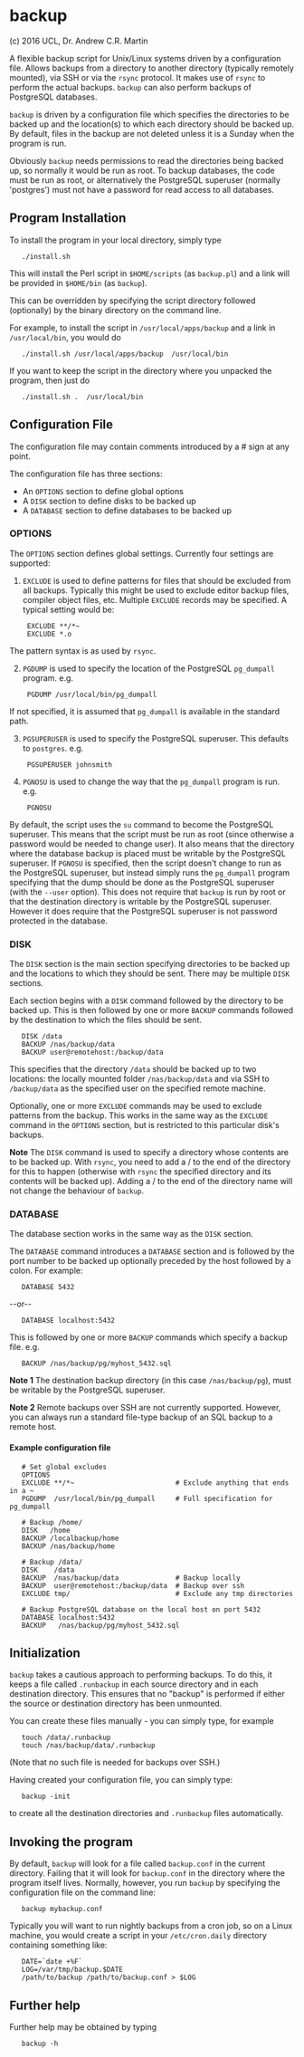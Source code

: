 backup
======

(c) 2016 UCL, Dr. Andrew C.R. Martin

A flexible backup script for Unix/Linux systems driven by a
configuration file. Allows backups from a directory to another
directory (typically remotely mounted), via SSH or via the `rsync`
protocol.  It makes use of `rsync` to perform the actual
backups. `backup` can also perform backups of PostgreSQL databases.

`backup` is driven by a configuration file which specifies the
directories to be backed up and the location(s) to which each
directory should be backed up. By default, files in the backup are not
deleted unless it is a Sunday when the program is run.

Obviously `backup` needs permissions to read the directories being
backed up, so normally it would be run as root. To backup databases,
the code must be run as root, or alternatively the PostgreSQL
superuser (normally 'postgres') must not have a password for read
access to all databases.

Program Installation
--------------------

To install the program in your local directory, simply type

```
   ./install.sh
```

This will install the Perl script in `$HOME/scripts` (as `backup.pl`)
and a link will be provided in `$HOME/bin` (as `backup`).

This can be overridden by specifying the script directory followed
(optionally) by the binary directory on the command line.

For example, to install the script in `/usr/local/apps/backup` and a
link in `/usr/local/bin`, you would do

```
   ./install.sh /usr/local/apps/backup  /usr/local/bin
```

If you want to keep the script in the directory where you unpacked
the program, then just do

```
   ./install.sh .  /usr/local/bin
```


Configuration File
------------------

The configuration file may contain comments introduced by a # sign at
any point.

The configuration file has three sections:

* An `OPTIONS` section to define global options
* A `DISK` section to define disks to be backed up
* A `DATABASE` section to define databases to be backed up

### OPTIONS

The `OPTIONS` section defines global settings. Currently four settings
are supported:

1. `EXCLUDE` is used to define patterns for files that should be
excluded from all backups. Typically this might be used to exclude
editor backup files, compiler object files, etc. Multiple `EXCLUDE`
records may be specified. A typical setting would be:

        EXCLUDE **/*~
        EXCLUDE *.o
The pattern syntax is as used by `rsync`.

2. `PGDUMP` is used to specify the location of the PostgreSQL
`pg_dumpall` program. e.g.

        PGDUMP /usr/local/bin/pg_dumpall
If not specified, it is assumed that `pg_dumpall` is available in the
standard path.

3. `PGSUPERUSER` is used to specify the PostgreSQL superuser. This
defaults to `postgres`. e.g.

        PGSUPERUSER johnsmith

4. `PGNOSU` is used to change the way that the `pg_dumpall` program is
run. e.g.

        PGNOSU
By default, the script uses the `su` command to become the PostgreSQL
superuser. This means that the script must be run as root (since
otherwise a password would be needed to change user). It also means
that the directory where the database backup is placed must be
writable by the PostgreSQL superuser.  If `PGNOSU` is specified, then
the script doesn't change to run as the PostgreSQL superuser, but
instead simply runs the `pg_dumpall` program specifying that the dump
should be done as the PostgreSQL superuser (with the `--user`
option). This does not require that `backup` is run by root or that
the destination directory is writable by the PostgreSQL
superuser. However it does require that the PostgreSQL superuser is
not password protected in the database.

### DISK

The `DISK` section is the main section specifying directories to be
backed up and the locations to which they should be sent. There may be
multiple `DISK` sections.

Each section begins with a `DISK` command followed by the directory to
be backed up. This is then followed by one or more `BACKUP` commands
followed by the destination to which the files should be sent.


```
   DISK /data
   BACKUP /nas/backup/data
   BACKUP user@remotehost:/backup/data
```

This specifies that the directory `/data` should be backed up to two
locations: the locally mounted folder `/nas/backup/data` and via SSH
to `/backup/data` as the specified user on the specified remote
machine.

Optionally, one or more `EXCLUDE` commands may be used to exclude
patterns from the backup. This works in the same way as the `EXCLUDE`
command in the `OPTIONS` section, but is restricted to this particular
disk's backups.

**Note** The `DISK` command is used to specify a directory whose
contents are to be backed up. With `rsync`, you need to add a / to the
end of the directory for this to happen (otherwise with `rsync` the
specified directory and its contents will be backed up). Adding a / to
the end of the directory name will not change the behaviour of
`backup`.

### DATABASE

The database section works in the same way as the `DISK` section.

The `DATABASE` command introduces a  `DATABASE` section and is followed by the port number to be backed up optionally preceded by the host followed by a colon. For example:

```
   DATABASE 5432
```

--or--

```
   DATABASE localhost:5432
```

This is followed by one or more `BACKUP` commands which specify a
backup file. e.g.

```
   BACKUP /nas/backup/pg/myhost_5432.sql
```

**Note 1** The destination backup directory (in this case
`/nas/backup/pg`), must be writable by the PostgreSQL superuser.

**Note 2** Remote backups over SSH are not currently supported.
However, you can always run a standard file-type backup of an SQL
backup to a remote host.

#### Example configuration file

```
   # Set global excludes
   OPTIONS
   EXCLUDE **/*~                         # Exclude anything that ends in a ~
   PGDUMP  /usr/local/bin/pg_dumpall     # Full specification for pg_dumpall
   
   # Backup /home/
   DISK   /home
   BACKUP /localbackup/home
   BACKUP /nas/backup/home
   
   # Backup /data/
   DISK    /data
   BACKUP  /nas/backup/data              # Backup locally
   BACKUP  user@remotehost:/backup/data  # Backup over ssh
   EXCLUDE tmp/                          # Exclude any tmp directories
   
   # Backup PostgreSQL database on the local host on port 5432
   DATABASE localhost:5432
   BACKUP   /nas/backup/pg/myhost_5432.sql
```

Initialization
--------------

`backup` takes a cautious approach to performing backups. To do this,
it keeps a file called `.runbackup` in each source directory and in
each destination directory. This ensures that no "backup" is
performed if either the source or destination directory has been
unmounted.

You can create these files manually - you can simply type, for example

```
   touch /data/.runbackup
   touch /nas/backup/data/.runbackup
```

(Note that no such file is needed for backups over SSH.)

Having created your configuration file, you can simply type:

```
   backup -init
```

to create all the destination directories and `.runbackup` files
automatically.

Invoking the program
--------------------

By default, `backup` will look for a file called `backup.conf` in the
current directory. Failing that it will look for `backup.conf` in the
directory where the program itself lives. Normally, however, you run
`backup` by specifying the configuration file on the command line:

```
   backup mybackup.conf
```

Typically you will want to run nightly backups from a cron job, so on
a Linux machine, you would create a script in your `/etc/cron.daily`
directory containing something like:

```
   DATE=`date +%F`
   LOG=/var/tmp/backup.$DATE
   /path/to/backup /path/to/backup.conf > $LOG
```

Further help
------------

Further help may be obtained by typing

```
   backup -h
```


